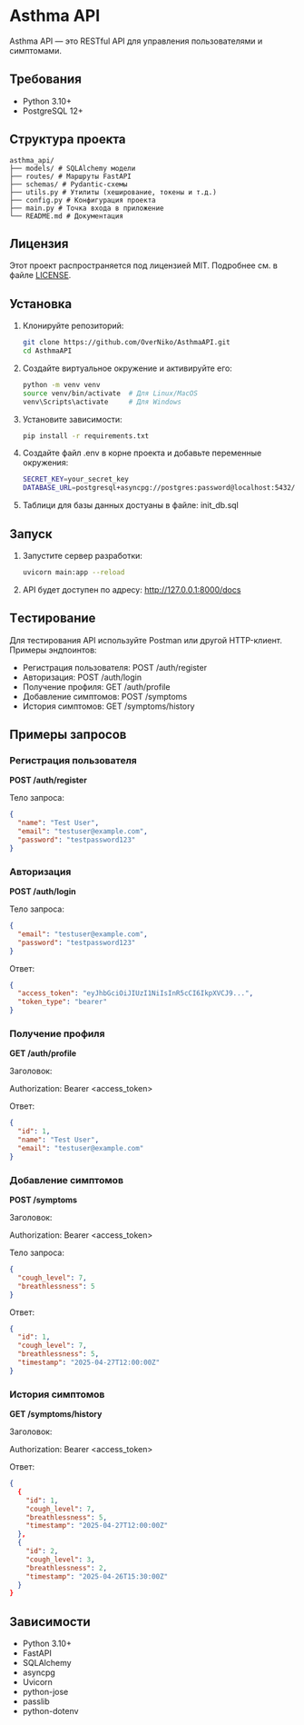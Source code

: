 # Asthma API

Asthma API — это RESTful API для управления пользователями и симптомами.

## Требования

- Python 3.10+
- PostgreSQL 12+

## Структура проекта
```
asthma_api/ 
├── models/ # SQLAlchemy модели 
├── routes/ # Маршруты FastAPI 
├── schemas/ # Pydantic-схемы 
├── utils.py # Утилиты (хеширование, токены и т.д.) 
├── config.py # Конфигурация проекта 
├── main.py # Точка входа в приложение 
└── README.md # Документация
```
## Лицензия

Этот проект распространяется под лицензией MIT. Подробнее см. в файле [LICENSE](LICENSE).

## Установка

1. Клонируйте репозиторий:

   ```bash
   git clone https://github.com/OverNiko/AsthmaAPI.git
   cd AsthmaAPI

2. Создайте виртуальное окружение и активируйте его:

   ```bash
   python -m venv venv
   source venv/bin/activate  # Для Linux/MacOS
   venv\Scripts\activate     # Для Windows

3. Установите зависимости:

   ```bash
   pip install -r requirements.txt

4. Создайте файл .env в корне проекта и добавьте переменные окружения:

   ```bash
   SECRET_KEY=your_secret_key
   DATABASE_URL=postgresql+asyncpg://postgres:password@localhost:5432/asthma_db

5. Таблици для базы данных достуаны в файле: init_db.sql

## Запуск

1. Запустите сервер разработки:

   ```bash
   uvicorn main:app --reload

2. API будет доступен по адресу: http://127.0.0.1:8000/docs

## Tестирование

Для тестирования API используйте Postman или другой HTTP-клиент. Примеры эндпоинтов:

- Регистрация пользователя: POST /auth/register
- Авторизация: POST /auth/login
- Получение профиля: GET /auth/profile
- Добавление симптомов: POST /symptoms
- История симптомов: GET /symptoms/history

## Примеры запросов

### Регистрация пользователя

**POST /auth/register**

Тело запроса:
   ```json
   {
     "name": "Test User",
     "email": "testuser@example.com",
     "password": "testpassword123"
   }
   ```

### Авторизация

**POST /auth/login**

Тело запроса:
   ```json
   {
     "email": "testuser@example.com",
     "password": "testpassword123"
   }
   ```

Ответ:
   ```json
   {
     "access_token": "eyJhbGciOiJIUzI1NiIsInR5cCI6IkpXVCJ9...",
     "token_type": "bearer"
   }
   ```

### Получение профиля

**GET /auth/profile**

Заголовок:

Authorization: Bearer <access_token>

Ответ:
   ```json
   {
     "id": 1,
     "name": "Test User",
     "email": "testuser@example.com"
   }
   ```

### Добавление симптомов

**POST /symptoms**

Заголовок:

Authorization: Bearer <access_token>

Тело запроса:
   ```json
   {
     "cough_level": 7,
     "breathlessness": 5
   }
   ```

Ответ:
   ```json
   {
     "id": 1,
     "cough_level": 7,
     "breathlessness": 5,
     "timestamp": "2025-04-27T12:00:00Z"
   }
   ```

### История симптомов

**GET /symptoms/history**

Заголовок:

Authorization: Bearer <access_token>

Ответ:
   ```json
   {
     {
       "id": 1,
       "cough_level": 7,
       "breathlessness": 5,
       "timestamp": "2025-04-27T12:00:00Z"
     },
     {
       "id": 2,
       "cough_level": 3,
       "breathlessness": 2,
       "timestamp": "2025-04-26T15:30:00Z"
     }
   }
   ```
## Зависимости

- Python 3.10+
- FastAPI
- SQLAlchemy
- asyncpg
- Uvicorn
- python-jose
- passlib
- python-dotenv

